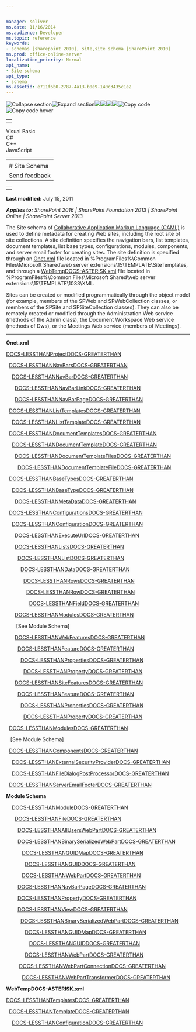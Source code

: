 ```yaml
---


manager: soliver
ms.date: 11/16/2014
ms.audience: Developer
ms.topic: reference
keywords:
- schemas [sharepoint 2010], site,site schema [SharePoint 2010]
ms.prod: office-online-server
localization_priority: Normal
api_name:
- Site schema
api_type:
- schema
ms.assetid: e711f6b0-2787-4a13-b0e9-140c3435c1e2
---
```


![Collapse
section](../icons/collapse_all.gif "Collapse section")![Expand
section](../icons/expand_all.gif "Expand section")![](../icons/collapse_all.gif)![](../icons/expand_all.gif)![](../icons/dropdown.gif)![](../icons/dropdownHover.gif)![Copy
code](../icons/copycode.gif "Copy code")![Copy code
hover](../icons/copycodeHighlight.gif "Copy code hover")
<table>
<tbody>
<tr class="odd">
<td align="left"></td>
</tr>
</tbody>
</table>

Visual Basic  
C\#  
C++  
JavaScript  

<table>
<tbody>
<tr class="odd">
<td align="left"><span id="runningHeaderText"></span></td>
</tr>
<tr class="even">
<td align="left"># Site Schema</td>
</tr>
<tr class="odd">
<td align="left"><span id="headfeedbackarea" class="feedbackhead"><a href="javascript:SubmitFeedback(&#39;docthis@Microsoft.com&#39;,&#39;&#39;,&#39;&#39;,&#39;&#39;,&#39;1.0.18082.1225&#39;,&#39;%0\dThank%20you%20for%20your%20feedback.%20The%20developer%20writing%20teams%20use%20your%20feedback%20to%20improve%20documentation.%20While%20we%20are%20reviewing%20your%20feedback,%20we%20may%20send%20you%20e-mail%20to%20ask%20for%20clarification%20or%20feedback%20on%20a%20solution.%20We%20do%20not%20use%20your%20e-mail%20address%20for%20any%20other%20purpose%20and%20we%20delete%20it%20after%20we%20finish%20our%20review.%0\AFor%20further%20information%20about%20the%20privacy%20policies%20of%20Microsoft,%20please%20see%20http://privacy.microsoft.com/en-us/default.aspx.%0\A%0\d&#39;,&#39;Customer%20feedback&#39;);">Send feedback</a></span></td>
</tr>
</tbody>
</table>

<table>
<colgroup>
<col width="100%" />
</colgroup>
<tbody>
<tr class="odd">
<td align="left"></td>
</tr>
</tbody>
</table>

**Last modified:** July 15, 2011

***Applies to:** SharePoint 2016 | SharePoint Foundation 2013 |
SharePoint Online | SharePoint Server 2013*

The Site schema of [Collaborative Application Markup Language
(CAML)](introduction-to-collaborative-application-markup-language-caml.htm) is used to define
metadata for creating Web sites, including the root site of site
collections. A site definition specifies the navigation bars, list
templates, document templates, list base types, configurations, modules,
components, and server email footer for creating sites. The site
definition is specified through an
[Onet.xml](http://msdn.microsoft.com/library/b99d6657-d9ae-4135-a43c-c58cdfcdc6c1(Office.15).aspx)
file located in %ProgramFiles%\\Common Files\\Microsoft Shared\\web
server extensions\\15\\TEMPLATE\\SiteTemplates, and through a
[WebTempDOCS-ASTERISK.xml](http://msdn.microsoft.com/library/199bbb65-d12f-475d-b157-31a1bffe84c8(Office.15).aspx)
file located in %ProgramFiles%\\Common Files\\Microsoft Shared\\web
server extensions\\15\\TEMPLATE\\1033\\XML.

Sites can be created or modified programmatically through the object
model (for example, members of the <span sdata="cer"
target="T:Microsoft.SharePoint.SPWeb"><span
class="nolink">SPWeb</span></span> and <span sdata="cer"
target="T:Microsoft.SharePoint.SPWebCollection"><span
class="nolink">SPWebCollection</span></span> classes, or members of the
<span sdata="cer" target="T:Microsoft.SharePoint.SPSite"><span
class="nolink">SPSite</span></span> and <span sdata="cer"
target="T:Microsoft.SharePoint.Administration.SPSiteCollection"><span
class="nolink">SPSiteCollection</span></span> classes). They can also be
remotely created or modified through the Administration Web service
(methods of the <span sdata="cer" target="T:WebSvcAdmin.Admin"><span
class="nolink">Admin</span></span> class), the Document Workspace Web
service (methods of <span sdata="cer" target="T:WebSvcDWS.Dws"><span
class="nolink">Dws</span></span>), or the Meetings Web service (members
of <span sdata="cer" target="T:WebSvcMeetings.Meetings"><span
class="nolink">Meetings</span></span>).


---------------------------------------------------------------------------------------------------------------------------------------------------------------------------------------------------------

**Onet.xml**

[DOCS-LESSTHANProjectDOCS-GREATERTHAN](project-element-site.htm)

  [DOCS-LESSTHANNavBarsDOCS-GREATERTHAN](navbars-element-site.htm)

    [DOCS-LESSTHANNavBarDOCS-GREATERTHAN](navbar-element-site.htm)

      [DOCS-LESSTHANNavBarLinkDOCS-GREATERTHAN](navbarlink-element-site.htm)

      [DOCS-LESSTHANNavBarPageDOCS-GREATERTHAN](navbarpage-element-sitemodule.htm)

  [DOCS-LESSTHANListTemplatesDOCS-GREATERTHAN](listtemplates-element-site.htm)

    [DOCS-LESSTHANListTemplateDOCS-GREATERTHAN](listtemplate-element-site.htm)

  [DOCS-LESSTHANDocumentTemplatesDOCS-GREATERTHAN](documenttemplates-element-site.htm)

    [DOCS-LESSTHANDocumentTemplateDOCS-GREATERTHAN](documenttemplate-element-site.htm)

      [DOCS-LESSTHANDocumentTemplateFilesDOCS-GREATERTHAN](documenttemplatefiles-element-site.htm)

        [DOCS-LESSTHANDocumentTemplateFileDOCS-GREATERTHAN](documenttemplatefile-element-site.htm)

  [DOCS-LESSTHANBaseTypesDOCS-GREATERTHAN](basetypes-element-site.htm)

    [DOCS-LESSTHANBaseTypeDOCS-GREATERTHAN](basetype-element-site.htm)

      [DOCS-LESSTHANMetaDataDOCS-GREATERTHAN](metadata-element-site.htm)

  [DOCS-LESSTHANConfigurationsDOCS-GREATERTHAN](configurations-element-site.htm)

    [DOCS-LESSTHANConfigurationDOCS-GREATERTHAN](configuration-element-site.htm)

      [DOCS-LESSTHANExecuteUrlDOCS-GREATERTHAN](executeurl-element-site.htm)

      [DOCS-LESSTHANListsDOCS-GREATERTHAN](lists-element-site.htm)

        [DOCS-LESSTHANListDOCS-GREATERTHAN](list-element-site.htm)

          [DOCS-LESSTHANDataDOCS-GREATERTHAN](data-element-site.htm)

            [DOCS-LESSTHANRowsDOCS-GREATERTHAN](rows-element-site.htm)

              [DOCS-LESSTHANRowDOCS-GREATERTHAN](row-element-site.htm)

                [DOCS-LESSTHANFieldDOCS-GREATERTHAN](field-element-site.htm)

      [DOCS-LESSTHANModulesDOCS-GREATERTHAN](modules-element-site.htm)

       [See Module Schema] 

      [DOCS-LESSTHANWebFeaturesDOCS-GREATERTHAN](webfeatures-element-site.htm)

        [DOCS-LESSTHANFeatureDOCS-GREATERTHAN](feature-element-site.htm)

          [DOCS-LESSTHANPropertiesDOCS-GREATERTHAN](properties-element-site.htm)

            [DOCS-LESSTHANPropertyDOCS-GREATERTHAN](property-element-sitefeature.htm)

      [DOCS-LESSTHANSiteFeaturesDOCS-GREATERTHAN](sitefeatures-element-site.htm)

        [DOCS-LESSTHANFeatureDOCS-GREATERTHAN](feature-element-site.htm)

          [DOCS-LESSTHANPropertiesDOCS-GREATERTHAN](properties-element-site.htm)

            [DOCS-LESSTHANPropertyDOCS-GREATERTHAN](property-element-sitefeature.htm)

  [DOCS-LESSTHANModulesDOCS-GREATERTHAN](modules-element-site.htm)

   [See Module Schema]

  [DOCS-LESSTHANComponentsDOCS-GREATERTHAN](components-element-site.htm)

    [DOCS-LESSTHANExternalSecurityProviderDOCS-GREATERTHAN](externalsecurityprovider-element-site.htm)

    [DOCS-LESSTHANFileDialogPostProcessorDOCS-GREATERTHAN](filedialogpostprocessor-element-site.htm)

  [DOCS-LESSTHANServerEmailFooterDOCS-GREATERTHAN](serveremailfooter-element-site.htm)

**Module Schema**

    [DOCS-LESSTHANModuleDOCS-GREATERTHAN](module-element-site.htm)

      [DOCS-LESSTHANFileDOCS-GREATERTHAN](file-element.htm)

        [DOCS-LESSTHANAllUsersWebPartDOCS-GREATERTHAN](alluserswebpart-element-site.htm)

        [DOCS-LESSTHANBinarySerializedWebPartDOCS-GREATERTHAN](binaryserializedwebpart-element-site.htm)

          
[DOCS-LESSTHANGUIDMapDOCS-GREATERTHAN](guidmap-element-site.htm)

        
    [DOCS-LESSTHANGUIDDOCS-GREATERTHAN](guid-element-site.htm)

       
   [DOCS-LESSTHANWebPartDOCS-GREATERTHAN](webpart-element-site.htm)

        [DOCS-LESSTHANNavBarPageDOCS-GREATERTHAN](navbarpage-element-sitemodule.htm)

        [DOCS-LESSTHANPropertyDOCS-GREATERTHAN](property-element-sitemodule.htm)

        [DOCS-LESSTHANViewDOCS-GREATERTHAN](view-element-site.htm)

       
  [DOCS-LESSTHANBinarySerializedWebPartDOCS-GREATERTHAN](binaryserializedwebpart-element-site.htm)

        
    [DOCS-LESSTHANGUIDMapDOCS-GREATERTHAN](guidmap-element-site.htm)

             
  [DOCS-LESSTHANGUIDDOCS-GREATERTHAN](guid-element-site.htm)

        
    [DOCS-LESSTHANWebPartDOCS-GREATERTHAN](webpart-element-site.htm)

        
[DOCS-LESSTHANWebPartConnectionDOCS-GREATERTHAN](webpartconnection-element-site.htm)

       
   [DOCS-LESSTHANWebPartTransformerDOCS-GREATERTHAN](webparttransformer-element-site.htm)

**WebTempDOCS-ASTERISK.xml**

[DOCS-LESSTHANTemplatesDOCS-GREATERTHAN](templates-element-site.htm)

  [DOCS-LESSTHANTemplateDOCS-GREATERTHAN](template-element-site.htm)

    [DOCS-LESSTHANConfigurationDOCS-GREATERTHAN](configuration-element-site.htm)








